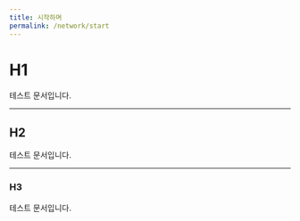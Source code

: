 ```yaml
---
title: 시작하며
permalink: /network/start
---
```


# H1
테스트 문서입니다.

---

## H2
테스트 문서입니다.

---

### H3
테스트 문서입니다.
